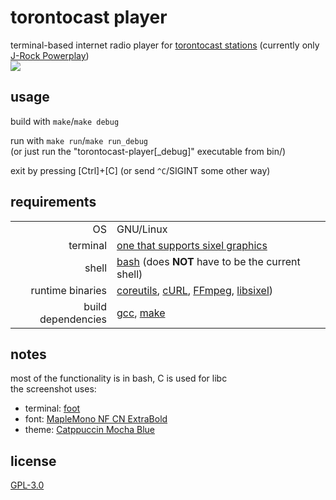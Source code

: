 <!-- torontocast-player/README.md -->

# torontocast player
terminal-based internet radio player for [torontocast stations](https://asiadreamradio.torontocast.stream/stations/en/index.html) (currently only [J-Rock Powerplay](https://asiadreamradio.torontocast.stream/stations/jrockplayer.html))  
![](https://i.imgur.com/ZOAp6z1.png)

## usage
build with `make`/`make debug`  

run with `make run`/`make run_debug`  
(or just run the "torontocast-player[\_debug]" executable from bin/)  

exit by pressing [Ctrl]+\[C] (or send `^C`/SIGINT some other way)

## requirements
| | |
|-:|:-|
| OS | GNU/Linux |
| terminal | [one that supports sixel graphics](https://www.arewesixelyet.com) |
| shell | [bash](https://www.gnu.org/software/make) (does **NOT** have to be the current shell) |
| runtime binaries | [coreutils](https://www.gnu.org/software/coreutils), [cURL](https://github.com/curl/curl), [FFmpeg](https://github.com/FFmpeg/FFmpeg), [libsixel](https://github.com/libsixel/libsixel)) |
| build dependencies | [gcc](https://www.gnu.org/software/gcc), [make](https://www.gnu.org/software/make) |

## notes
most of the functionality is in bash, C is used for libc  
the screenshot uses:
- terminal: [foot](https://codeberg.org/dnkl/foot)
- font: [MapleMono NF CN ExtraBold](https://github.com/subframe7536/maple-font)
- theme: [Catppuccin Mocha Blue](https://github.com/catppuccin/catppuccin)

## license
[GPL-3.0](./LICENSE)

